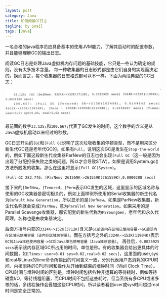 ```yaml
---
layout: post
category: Java
title: 如何阅读GC日志
tagline: by Snail
tags: [Java]
---
```

<!--more-->
一名合格的java程序员应具备基本的使用JVM能力，了解其启动时的配置参数，并且能够理解GC的输出日志。

阅读GC日志是处理Java虚拟机内存问题的基础技能，它只是一些认为确定的规则，没有太多技术含量。 
每一种收集器的日志形式都是由它们自身的实现而决定的，换而言之，每个收集器的日志格式都可以不一样。下面为两段典型的GC日志：

![GC典型日志](/images/GC.jpg)

最前面的数字`33.125;`和`100.667;`代表了GC发生的时间，这个数字的含义是从Java虚拟机启动以来经过的秒数。

GC日志开头的`[GC`和`[Full GC`说明了这次垃圾收集的停顿类型，而不是用来区分新生代GC还是老年代GC的。如果有`Full`，说明这次GC是发生在`Stop-the-world`的，例如下面这段新生代收集器ParNew的日志也会出现`[Full GC`（这一般是因为出现了分配担保失败之类的问题，所以才会导致STW）。如果是调用System.gc()方法所触发的收集，那么在这里将显示`[Full GC(System)`。

    [Full GC 283.776: [ParNew: 261559K->261559K(261559K),0.0000288 secs]

接下来的`[DefNew`，`[Tenured`，`[Perm`表示GC发生的区域，这里显示的区域名称与使用的GC收集器是密切相关的，例如上面样例所使用的Serial收集器的新生代名为`Default New Generation`，所以显示的是`[DefNew`。如果是ParNew收集器，新生代名称就会变成`[ParNew`，意为`Parallel New Generation`。如果采用的是Parallel Scavenge收集器，那它配套的新生代称为`PSYoungGen`，老年代和永久代同理，名称也是由收集器决定。

后面方括号内部的`3324K->152K(3712K)`含义是`GC前该内存区域已使用容量->GC后该内存区域已使用容量（该内存区域总容量）`。而在方括号之外的`3324K->152K(11904K)`表示`GC前Java堆已使用容量->GC后Java堆已使用容量（Java堆总容量）`。 
再往后，`0.0025925 secs`表示该内存区域GC所占用的时间，单位是秒。有的收集器会给出更具体的时间数据，如`[Times: user=0.01 sys=0.02,real=0.02 secs]`，这里面的user,sys和real与Linux的time命令所输出的时间含义一致，分别代表用户态消耗的CPU时间，内核消耗的CPU时间和操作从开始到结束的墙钟时间（Wall Clock Time）。CPU时间与墙钟时间的区别是，墙钟时间包括各种非运算的等待耗时，例如等待磁盘I/O，等待线程阻塞，而CPU时间不包括这些耗时，但当系统有多CPU或者多核的话，多线程操作会叠加这些CPU时间，所以读者看到user或sys时间超过real时间是完全正常的。

